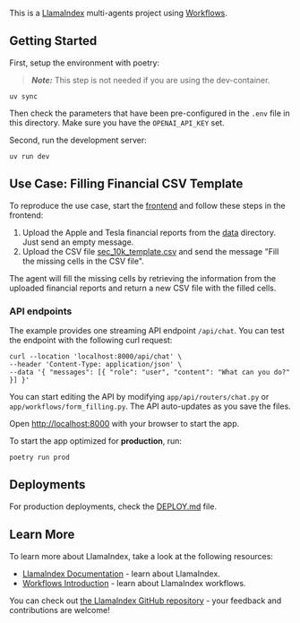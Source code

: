 This is a [LlamaIndex](https://www.llamaindex.ai/) multi-agents project using [Workflows](https://docs.llamaindex.ai/en/stable/understanding/workflows/).

## Getting Started

First, setup the environment with poetry:

> **_Note:_** This step is not needed if you are using the dev-container.

```shell
uv sync
```

Then check the parameters that have been pre-configured in the `.env` file in this directory.
Make sure you have the `OPENAI_API_KEY` set.

Second, run the development server:

```shell
uv run dev
```

## Use Case: Filling Financial CSV Template

To reproduce the use case, start the [frontend](../frontend/README.md) and follow these steps in the frontend:

1. Upload the Apple and Tesla financial reports from the [data](./data) directory. Just send an empty message.
2. Upload the CSV file [sec_10k_template.csv](./sec_10k_template.csv) and send the message "Fill the missing cells in the CSV file".

The agent will fill the missing cells by retrieving the information from the uploaded financial reports and return a new CSV file with the filled cells.

### API endpoints

The example provides one streaming API endpoint `/api/chat`.
You can test the endpoint with the following curl request:

```
curl --location 'localhost:8000/api/chat' \
--header 'Content-Type: application/json' \
--data '{ "messages": [{ "role": "user", "content": "What can you do?" }] }'
```

You can start editing the API by modifying `app/api/routers/chat.py` or `app/workflows/form_filling.py`. The API auto-updates as you save the files.

Open [http://localhost:8000](http://localhost:8000) with your browser to start the app.

To start the app optimized for **production**, run:

```
poetry run prod
```

## Deployments

For production deployments, check the [DEPLOY.md](DEPLOY.md) file.

## Learn More

To learn more about LlamaIndex, take a look at the following resources:

- [LlamaIndex Documentation](https://docs.llamaindex.ai) - learn about LlamaIndex.
- [Workflows Introduction](https://docs.llamaindex.ai/en/stable/understanding/workflows/) - learn about LlamaIndex workflows.

You can check out [the LlamaIndex GitHub repository](https://github.com/run-llama/llama_index) - your feedback and contributions are welcome!

